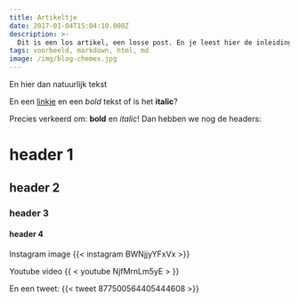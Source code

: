 ```yaml
---
title: Artikeltje
date: 2017-01-04T15:04:10.000Z
description: >-
  Dit is een los artikel, een losse post. En je leest hier de inleiding. Het is mogelijk om tags toe te voegen aan een artikel.
tags: voorbeeld, markdown, html, md
image: /img/blog-chemex.jpg
---
```


En hier dan natuurlijk tekst

En een [linkje](http://www.lmgtfy.com) en een *bold* tekst of is het **italic**?

Precies verkeerd om: **bold** en *italic*!
Dan hebben we nog de headers:

# header 1
## header 2
### header 3
#### header 4

Instagram image
{{< instagram BWNjjyYFxVx >}}

Youtube video
{{ < youtube NjfMrnLm5yE > }}

En een tweet:
{{< tweet 877500564405444608 >}}


